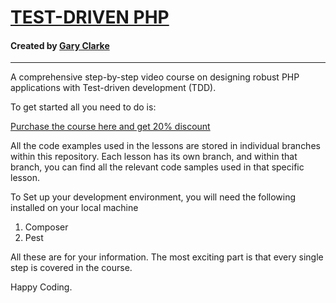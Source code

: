 <h1><a href="https://garyclarketech.teachable.com/p/test-driven-php">TEST-DRIVEN PHP</a></h1>

<h4>Created by <a href="https://www.youtube.com/@GaryClarkeTech"> Gary Clarke</a></h4>

<hr>

A comprehensive step-by-step video course on designing robust PHP applications with Test-driven development (TDD).

To get started all you need to do is:

<a href="https://garyclarketech.teachable.com/p/test-driven-php">Purchase the course here and get 20% discount</a>

All the code examples used in the lessons are stored in individual branches within this repository. Each lesson has its own branch, and within that branch, you can find all the relevant code samples used in that specific lesson.

To Set up your development environment, you will need the following installed on your local machine

1. Composer
2. Pest

All these are for your information. The most exciting part is that every single step is covered in the course.

Happy Coding.
